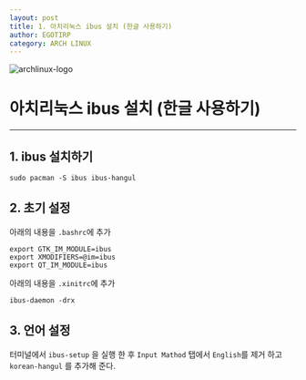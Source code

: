```yaml
---
layout: post
title: 1. 아치리눅스 ibus 설치 (한글 사용하기)
author: EGOTIRP
category: ARCH LINUX
---
```

![archlinux-logo](https://rkdeo1515.github.io/assets/2017-10-04-1-install-arch-cli/archlinux-logo.png)

# 아치리눅스 ibus 설치 (한글 사용하기)
---

## 1. ibus 설치하기

```
sudo pacman -S ibus ibus-hangul
```

## 2. 초기 설정
아래의 내용을  `.bashrc`에 추가
```
export GTK_IM_MODULE=ibus
export XMODIFIERS=@im=ibus
export QT_IM_MODULE=ibus
```
아래의 내용을 `.xinitrc`에 추가
```
ibus-daemon -drx
```
## 3. 언어 설정

터미널에서 `ibus-setup` 을 실행 한 후 `Input Mathod` 탭에서 `English`를 제거 하고 `korean-hangul` 를 추가해 준다.
